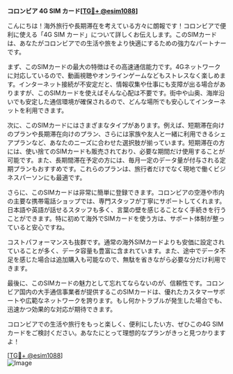 **コロンビア 4G SIM カード[[TG💪+ @esim1088](https://t.me/s/esim1088)]**

こんにちは！海外旅行や長期滞在を考えている方々に朗報です！コロンビアで便利に使える「4G SIM カード」について詳しくお伝えします。このSIMカードは、あなたがコロンビアでの生活や旅をより快適にするための強力なパートナーです。

まず、このSIMカードの最大の特徴はその高速通信能力です。4Gネットワークに対応しているので、動画視聴やオンラインゲームなどもストレスなく楽しめます。インターネット接続が不安定だと、情報収集や仕事にも支障が出る場合がありますが、このSIMカードを使えばそんな心配は不要です。街中や山奥、海岸沿いでも安定した通信環境が確保されるので、どんな場所でも安心してインターネットを利用できます。

次に、このSIMカードにはさまざまなタイプがあります。例えば、短期滞在向けのプランや長期滞在向けのプラン、さらには家族や友人と一緒に利用できるシェアプランなど、あなたのニーズに合わせた選択肢が揃っています。短期滞在の方には、使い捨てのSIMカードも販売されており、必要な期間だけ使用することが可能です。また、長期間滞在予定の方には、毎月一定のデータ量が付与される定期プランもおすすめです。これらのプランは、旅行者だけでなく現地で働くビジネスパーソンにも最適です。

さらに、このSIMカードは非常に簡単に登録できます。コロンビアの空港や市内の主要な携帯電話ショップでは、専門スタッフが丁寧にサポートしてくれます。日本語や英語が話せるスタッフも多く、言葉の壁を感じることなく手続きを行うことができます。特に初めて海外でSIMカードを使う方は、サポート体制が整っていると安心ですね。

コストパフォーマンスも抜群です。通常の海外SIMカードよりも安価に設定されていることが多く、データ容量も豊富に含まれています。また、途中でデータ不足を感じた場合は追加購入も可能なので、無駄を省きながら必要な分だけ利用できます。

最後に、このSIMカードの魅力として忘れてならないのが、信頼性です。コロンビア国内の大手通信事業者が提供するこのSIMカードは、優れたカスタマーサポートや広範なネットワークを誇ります。もし何かトラブルが発生した場合でも、迅速かつ効果的な対応が期待できます。

コロンビアでの生活や旅行をもっと楽しく、便利にしたい方、ぜひこの4G SIMカードをご検討ください。あなたにとって理想的なプランがきっと見つかりますよ！

[[TG💪+ @esim1088](https://t.me/s/esim1088)]  
![Image](https://i.postimg.cc/Y0z9fWf4/image.png)